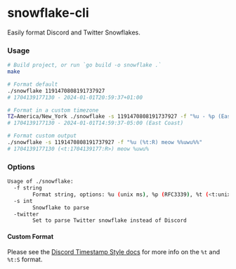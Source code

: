 # snowflake-cli

Easily format Discord and Twitter Snowflakes.

### Usage

```bash
# Build project, or run `go build -o snowflake .`
make

# Format default
./snowflake 1191470808191737927
# 1704139177130 - 2024-01-01T20:59:37+01:00

# Format in a custom timezone
TZ=America/New_York ./snowflake -s 1191470808191737927 -f "%u - %p (East Coast)"
# 1704139177130 - 2024-01-01T14:59:37-05:00 (East Coast)

# Format custom output
./snowflake -s 1191470808191737927 -f "%u (%t:R) meow %%uwu%%"
# 1704139177130 (<t:1704139177:R>) meow %uwu%
```

### Options

```bash
Usage of ./snowflake:
  -f string
    	Format string, options: %u (unix ms), %p (RFC3339), %t (<t:unix>), %t:S (<t:unix:style>) (default "%u - %p")
  -s int
    	Snowflake to parse
  -twitter
    	Set to parse Twitter snowflake instead of Discord
```

#### Custom Format

Please see the [Discord Timestamp Style docs](https://discord.com/developers/docs/reference#message-formatting-timestamp-styles) for more info on the `%t` and `%t:S` format.